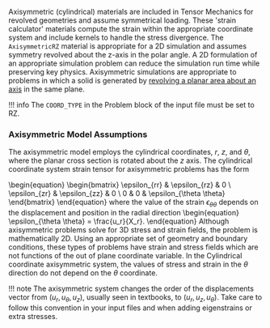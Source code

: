 Axisymmetric (cylindrical) materials are included in Tensor Mechanics for revolved geometries and assume symmetrical loading. These 'strain calculator' materials compute the strain within the appropriate coordinate system and include kernels to handle the stress divergence. The ```AxisymmetricRZ``` material is appropriate for a 2D simulation and assumes symmetry revolved about the z-axis in the polar angle. A 2D formulation of an appropriate simulation problem can reduce the simulation run time while preserving key physics. Axisymmetric simulations are appropriate to problems in which a solid is generated by [revolving a planar area about an axis](https://en.wikipedia.org/wiki/Axial_symmetry) in the same plane.

!!! info
    The `COORD_TYPE` in the Problem block of the input file must be set to RZ.

### Axisymmetric Model Assumptions

The axisymmetric model employs the cylindrical coordinates, $r$, $z$, and $\theta$, where the planar cross section is rotated about the $z$ axis.  The cylindrical coordinate system strain tensor for axisymmetric problems has the form

\begin{equation}
\begin{bmatrix}
\epsilon_{rr} & \epsilon_{rz} & 0 \\
\epsilon_{zr} & \epsilon_{zz} & 0 \\
0 & 0 & \epsilon_{\theta \theta}
\end{bmatrix}
\end{equation}
where the value of the strain $\epsilon_{\theta \theta}$ depends on the displacement and position in the radial direction
\begin{equation}
\epsilon_{\theta \theta} = \frac{u_r}{X_r}.
\end{equation}
Although axisymmetric problems solve for 3D stress and strain fields, the problem is mathematically 2D. Using an appropriate set of geometry and boundary conditions, these types of problems have strain and stress fields which are not functions of the out of plane coordinate variable.  In the Cylindrical coordinate axisymmetric system, the values of stress and strain in the $\theta$ direction do not depend on the $\theta$ coordinate.

!!! note
    The axisymmetric system changes the order of the displacements vector from $(u_r, u_{\theta}, u_z)$, usually seen in textbooks, to $(u_r, u_z, u_{\theta})$. Take care to follow this convention in your input files and when adding eigenstrains or extra stresses.
